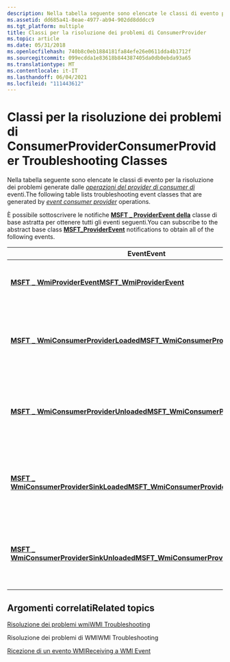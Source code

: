 ```yaml
---
description: Nella tabella seguente sono elencate le classi di evento per la risoluzione dei problemi generate dalle operazioni del provider di consumer di eventi.
ms.assetid: dd685a41-8eae-4977-ab94-902dd8dddcc9
ms.tgt_platform: multiple
title: Classi per la risoluzione dei problemi di ConsumerProvider
ms.topic: article
ms.date: 05/31/2018
ms.openlocfilehash: 740b8c0eb1884181fa84efe26e0611dda4b1712f
ms.sourcegitcommit: 099ecdda1e83618b844387405da0db0ebda93a65
ms.translationtype: MT
ms.contentlocale: it-IT
ms.lasthandoff: 06/04/2021
ms.locfileid: "111443612"
---
```

# <a name="consumerprovider-troubleshooting-classes"></a><span data-ttu-id="165e4-103">Classi per la risoluzione dei problemi di ConsumerProvider</span><span class="sxs-lookup"><span data-stu-id="165e4-103">ConsumerProvider Troubleshooting Classes</span></span>

<span data-ttu-id="165e4-104">Nella tabella seguente sono elencate le classi di evento per la risoluzione dei problemi generate dalle [*operazioni del provider di consumer di*](gloss-e.md) eventi.</span><span class="sxs-lookup"><span data-stu-id="165e4-104">The following table lists troubleshooting event classes that are generated by [*event consumer provider*](gloss-e.md) operations.</span></span>

<span data-ttu-id="165e4-105">È possibile sottoscrivere le notifiche [**MSFT \_ ProviderEvent della**](/previous-versions/windows/desktop/wmisystemprov/msft-wmiessevent) classe di base astratta per ottenere tutti gli eventi seguenti.</span><span class="sxs-lookup"><span data-stu-id="165e4-105">You can subscribe to the abstract base class [**MSFT\_ProviderEvent**](/previous-versions/windows/desktop/wmisystemprov/msft-wmiessevent) notifications to obtain all of the following events.</span></span>



| <span data-ttu-id="165e4-106">Event</span><span class="sxs-lookup"><span data-stu-id="165e4-106">Event</span></span>                                                                                                | <span data-ttu-id="165e4-107">Descrizione</span><span class="sxs-lookup"><span data-stu-id="165e4-107">Description</span></span>                                                                                |
|-------------------------------------------------------------------------------------------------|---------------------------------------------------------------------------------|
| [<span data-ttu-id="165e4-108">**MSFT \_ WmiProviderEvent**</span><span class="sxs-lookup"><span data-stu-id="165e4-108">**MSFT\_WmiProviderEvent**</span></span>](/previous-versions/windows/desktop/wmisystemprov/msft-wmiproviderevent)                               | <span data-ttu-id="165e4-109">Classe padre per tutti gli eventi del provider di consumer.</span><span class="sxs-lookup"><span data-stu-id="165e4-109">Parent class for all consumer provider events.</span></span>                                  |
| [<span data-ttu-id="165e4-110">**MSFT \_ WmiConsumerProviderLoaded**</span><span class="sxs-lookup"><span data-stu-id="165e4-110">**MSFT\_WmiConsumerProviderLoaded**</span></span>](/previous-versions/windows/desktop/wmisystemprov/msft-wmiconsumerproviderloaded)             | <span data-ttu-id="165e4-111">Definisce l'attivazione corretta dell'oggetto COM del provider di consumer di eventi.</span><span class="sxs-lookup"><span data-stu-id="165e4-111">Defines the successful activation of the event consumer provider COM object.</span></span>    |
| [<span data-ttu-id="165e4-112">**MSFT \_ WmiConsumerProviderUnloaded**</span><span class="sxs-lookup"><span data-stu-id="165e4-112">**MSFT\_WmiConsumerProviderUnloaded**</span></span>](/previous-versions/windows/desktop/wmisystemprov/msft-wmiconsumerproviderunloaded)         | <span data-ttu-id="165e4-113">Definisce la disattivazione corretta dell'oggetto COM del provider di consumer di eventi.</span><span class="sxs-lookup"><span data-stu-id="165e4-113">Defines the successful deactivation of the event consumer provider COM object.</span></span>  |
| [<span data-ttu-id="165e4-114">**MSFT \_ WmiConsumerProviderSinkLoaded**</span><span class="sxs-lookup"><span data-stu-id="165e4-114">**MSFT\_WmiConsumerProviderSinkLoaded**</span></span>](/previous-versions/windows/desktop/wmisystemprov/msft-wmiconsumerprovidersinkloaded)     | <span data-ttu-id="165e4-115">Definisce l'attivazione riuscita dell'oggetto sink del provider di consumer di eventi.</span><span class="sxs-lookup"><span data-stu-id="165e4-115">Defines the successful activation of the event consumer provider sink object.</span></span>   |
| [<span data-ttu-id="165e4-116">**MSFT \_ WmiConsumerProviderSinkUnloaded**</span><span class="sxs-lookup"><span data-stu-id="165e4-116">**MSFT\_WmiConsumerProviderSinkUnloaded**</span></span>](/previous-versions/windows/desktop/wmisystemprov/msft-wmiconsumerprovidersinkunloaded) | <span data-ttu-id="165e4-117">Definisce la disattivazione riuscita dell'oggetto sink del provider del consumer di eventi.</span><span class="sxs-lookup"><span data-stu-id="165e4-117">Defines the successful deactivation of the event consumer provider sink object.</span></span> |



 

## <a name="related-topics"></a><span data-ttu-id="165e4-118">Argomenti correlati</span><span class="sxs-lookup"><span data-stu-id="165e4-118">Related topics</span></span>

<dl> <dt>

[<span data-ttu-id="165e4-119">Risoluzione dei problemi wmi</span><span class="sxs-lookup"><span data-stu-id="165e4-119">WMI Troubleshooting</span></span>](wmi-troubleshooting.md)
</dt> <dt>

<span data-ttu-id="165e4-120">Risoluzione dei problemi di WMI</span><span class="sxs-lookup"><span data-stu-id="165e4-120">WMI Troubleshooting</span></span>
</dt> <dt>

[<span data-ttu-id="165e4-121">Ricezione di un evento WMI</span><span class="sxs-lookup"><span data-stu-id="165e4-121">Receiving a WMI Event</span></span>](receiving-a-wmi-event.md)
</dt> </dl>

 

 

